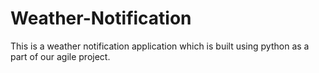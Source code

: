 # Weather-Notification
This is a weather notification application which is built using python as a part of our agile project.
